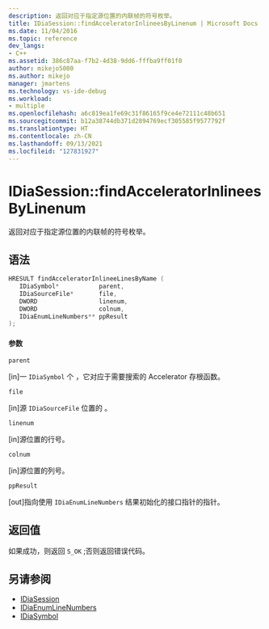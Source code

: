 ```yaml
---
description: 返回对应于指定源位置的内联帧的符号枚举。
title: IDiaSession::findAcceleratorInlineesByLinenum | Microsoft Docs
ms.date: 11/04/2016
ms.topic: reference
dev_langs:
- C++
ms.assetid: 386c87aa-f7b2-4d38-9dd6-fffba9ff01f0
author: mikejo5000
ms.author: mikejo
manager: jmartens
ms.technology: vs-ide-debug
ms.workload:
- multiple
ms.openlocfilehash: a6c819ea1fe69c31f86165f9ce4e72111c48b651
ms.sourcegitcommit: b12a38744db371d2894769ecf305585f9577792f
ms.translationtype: HT
ms.contentlocale: zh-CN
ms.lasthandoff: 09/13/2021
ms.locfileid: "127831927"
---
```

# <a name="idiasessionfindacceleratorinlineesbylinenum"></a>IDiaSession::findAcceleratorInlineesByLinenum
返回对应于指定源位置的内联帧的符号枚举。

## <a name="syntax"></a>语法

```C++
HRESULT findAcceleratorInlineeLinesByName ( 
   IDiaSymbol*           parent,
   IDiaSourceFile*       file,
   DWORD                 linenum,
   DWORD                 colnum,
   IDiaEnumLineNumbers** ppResult
);
```

#### <a name="parameters"></a>参数
 `parent`

[in]一 `IDiaSymbol` 个 ，它对应于需要搜索的 Accelerator 存根函数。

 `file`

[in]源 `IDiaSourceFile` 位置的 。

 `linenum`

[in]源位置的行号。

 `colnum`

[in]源位置的列号。

 `ppResult`

[out]指向使用 `IDiaEnumLineNumbers` 结果初始化的接口指针的指针。

## <a name="return-value"></a>返回值
 如果成功，则返回 `S_OK` ;否则返回错误代码。

## <a name="see-also"></a>另请参阅
- [IDiaSession](../../debugger/debug-interface-access/idiasession.md)
- [IDiaEnumLineNumbers](../../debugger/debug-interface-access/idiaenumlinenumbers.md)
- [IDiaSymbol](../../debugger/debug-interface-access/idiasymbol.md)
